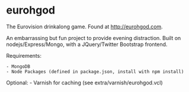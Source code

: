eurohgod
========

The Eurovision drinkalong game. Found at http://eurohgod.com.

An embarrassing but fun project to provide evening distraction. Built on nodejs/Express/Mongo, with a JQuery/Twitter Bootstrap frontend.


Requirements:

    - MongoDB 
    - Node Packages (defined in package.json, install with npm install)

Optional:
	- Varnish for caching (see extra/varnish/eurohgod.vcl)

